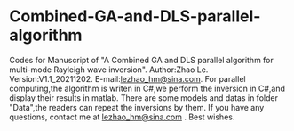 # Combined-GA-and-DLS-parallel-algorithm
Codes for Manuscript of "A Combined GA and DLS parallel algorithm for multi-mode Rayleigh wave inversion".
Author:Zhao Le.
Version:V1.1_20211202.
E-mail:lezhao_hm@sina.com.
For parallel computing,the algorithm is writen in C#,we perform the inversion in C#,and display their results in matlab.
There are some models and datas in folder "Data",the readers can repeat the inversions by them.
If you have any questions, contact me at lezhao_hm@sina.com .
Best wishes.
